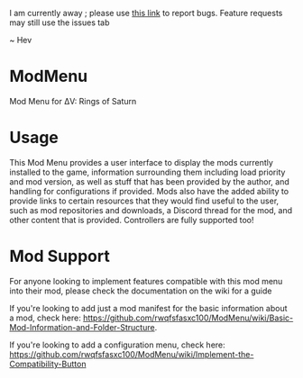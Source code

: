 I am currently away ; please use [this link](https://forms.gle/vUoarawnYjy3hXJi9) to report bugs. Feature requests may still use the issues tab

~ Hev

# ModMenu
Mod Menu for ΔV: Rings of Saturn

# Usage
This Mod Menu provides a user interface to display the mods currently installed to the game, information surrounding them including load priority and mod version, as well as stuff that has been provided by the author, and handling for configurations if provided. Mods also have the added ability to provide links to certain resources that they would find useful to the user, such as mod repositories and downloads, a Discord thread for the mod, and other content that is provided. Controllers are fully supported too!

# Mod Support
For anyone looking to implement features compatible with this mod menu into their mod, please check the documentation on the wiki for a guide

If you're looking to add just a mod manifest for the basic information about a mod, check here: https://github.com/rwqfsfasxc100/ModMenu/wiki/Basic-Mod-Information-and-Folder-Structure.

If you're looking to add a configuration menu, check here: https://github.com/rwqfsfasxc100/ModMenu/wiki/Implement-the-Compatibility-Button
